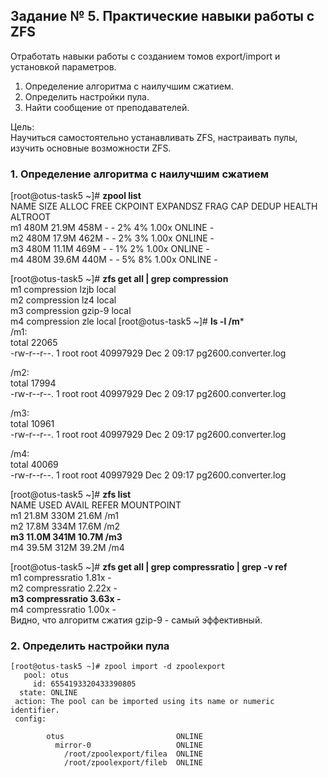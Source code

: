 ## Задание № 5. Практические навыки работы с ZFS ##
Отработать навыки работы с созданием томов export/import и установкой параметров.
1. Определение алгоритма с наилучшим сжатием.
2. Определить настройки пула.
3. Найти сообщение от преподавателей.

Цель:\
Научиться самостоятельно устанавливать ZFS, настраивать пулы, изучить основные возможности ZFS.
### 1. Определение алгоритма с наилучшим сжатием ###
[root@otus-task5 ~]# **zpool list**\
NAME   SIZE  ALLOC   FREE  CKPOINT  EXPANDSZ   FRAG    CAP  DEDUP    HEALTH  ALTROOT\
m1     480M  21.9M   458M        -         -     2%     4%  1.00x    ONLINE  -\
m2     480M  17.9M   462M        -         -     2%     3%  1.00x    ONLINE  -\
m3     480M  11.1M   469M        -         -     1%     2%  1.00x    ONLINE  -\
m4     480M  39.6M   440M        -         -     5%     8%  1.00x    ONLINE  -

[root@otus-task5 ~]# **zfs get all | grep compression**\
m1    compression           lzjb                   local\
m2    compression           lz4                    local\
m3    compression           gzip-9                 local\
m4    compression           zle                    local
[root@otus-task5 ~]# **ls -l /m***\
/m1:\
total 22065\
-rw-r--r--. 1 root root 40997929 Dec  2 09:17 pg2600.converter.log

/m2:\
total 17994\
-rw-r--r--. 1 root root 40997929 Dec  2 09:17 pg2600.converter.log

/m3:\
total 10961\
-rw-r--r--. 1 root root 40997929 Dec  2 09:17 pg2600.converter.log

/m4:\
total 40069\
-rw-r--r--. 1 root root 40997929 Dec  2 09:17 pg2600.converter.log

[root@otus-task5 ~]# **zfs list**\
NAME   USED  AVAIL     REFER  MOUNTPOINT\
m1    21.8M   330M     21.6M  /m1\
m2    17.8M   334M     17.6M  /m2\
**m3    11.0M   341M     10.7M  /m3**\
m4    39.5M   312M     39.2M  /m4

[root@otus-task5 ~]# **zfs get all | grep compressratio | grep -v ref**\
m1    compressratio         1.81x                  -\
m2    compressratio         2.22x                  -\
**m3    compressratio         3.63x                  -**\
m4    compressratio         1.00x                  -\
Видно, что алгоритм сжатия gzip-9 - самый эффективный.
### 2. Определить настройки пула ###
```
[root@otus-task5 ~]# zpool import -d zpoolexport
   pool: otus
     id: 6554193320433390805
  state: ONLINE
 action: The pool can be imported using its name or numeric identifier.
 config:

        otus                         ONLINE
          mirror-0                   ONLINE
            /root/zpoolexport/filea  ONLINE
            /root/zpoolexport/fileb  ONLINE
```
